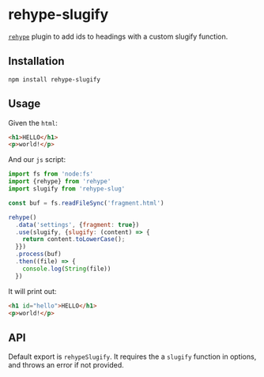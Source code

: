 # rehype-slugify

[`rehype`](https://github.com/rehypejs/rehype) plugin to add ids to headings with a custom slugify function.

## Installation

```
npm install rehype-slugify
```

## Usage

Given the `html`:

```html
<h1>HELLO</h1>
<p>world!</p>
```

And our `js` script:

```javascript
import fs from 'node:fs'
import {rehype} from 'rehype'
import slugify from 'rehype-slug'

const buf = fs.readFileSync('fragment.html')

rehype()
  .data('settings', {fragment: true})
  .use(slugify, {slugify: (content) => {
    return content.toLowerCase();
  }})
  .process(buf)
  .then((file) => {
    console.log(String(file))
  })
```

It will print out:

```html
<h1 id="hello">HELLO</h1>
<p>world!</p>
```

## API

Default export is `rehypeSlugify`.
It requires the a `slugify` function in options, and throws an error if not provided.


